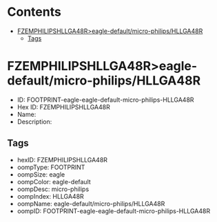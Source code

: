 



Contents
========

* [FZEMPHILIPSHLLGA48R>eagle-default/micro-philips/HLLGA48R](#fzemphilipshllga48reagle-defaultmicro-philipshllga48r)
	* [Tags](#tags)

# FZEMPHILIPSHLLGA48R>eagle-default/micro-philips/HLLGA48R

- ID: FOOTPRINT-eagle-eagle-default-micro-philips-HLLGA48R
- Hex ID: FZEMPHILIPSHLLGA48R
- Name: 
- Description: 

## Tags

- hexID: FZEMPHILIPSHLLGA48R
- oompType: FOOTPRINT
- oompSize: eagle
- oompColor: eagle-default
- oompDesc: micro-philips
- oompIndex: HLLGA48R
- oompName: eagle-default/micro-philips/HLLGA48R
- oompID: FOOTPRINT-eagle-eagle-default-micro-philips-HLLGA48R
